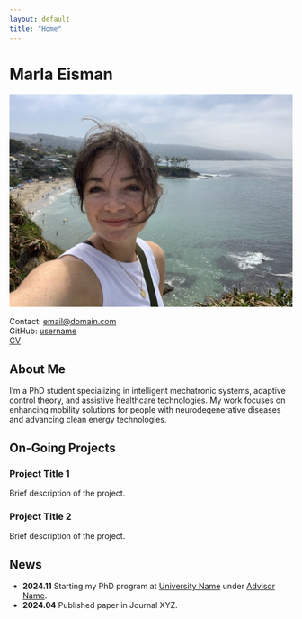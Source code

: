 ```yaml
---
layout: default
title: "Home"
---
```

# Marla Eisman

![Profile Image](assets/images/IMG_9376.jpeg)

Contact: [email@domain.com](mailto:email@domain.com)  
GitHub: [username](https://github.com/username)  
[CV](./assets/CV.pdf)

## About Me
I’m a PhD student specializing in intelligent mechatronic systems, adaptive control theory, and assistive healthcare technologies. My work focuses on enhancing mobility solutions for people with neurodegenerative diseases and advancing clean energy technologies.

## On-Going Projects

### Project Title 1
Brief description of the project.

### Project Title 2
Brief description of the project.

## News
- **2024.11** Starting my PhD program at [University Name](https://university-website.edu) under [Advisor Name](https://advisor-link.edu).
- **2024.04** Published paper in Journal XYZ.
